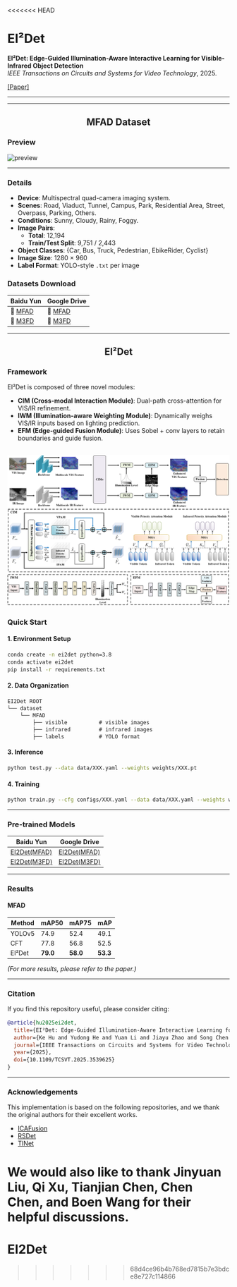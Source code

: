<<<<<<< HEAD
# EI²Det

<!-- **Ke Hu, Yudong He, Yuan Li, Jiayu Zhao, Song Chen, Yi Kang**   -->
**EI²Det: Edge-Guided Illumination-Aware Interactive Learning for Visible-Infrared Object Detection**  
*IEEE Transactions on Circuits and Systems for Video Technology*, 2025.

[[Paper]](https://ieeexplore.ieee.org/document/10877920)



---



---
<h2><p align="center">MFAD Dataset</p></h2>

### Preview

![preview](images/Dataset_example.png)
<!-- ![mainphoto](images/mainphoto.png) -->

---

### Details

- **Device**: Multispectral quad-camera imaging system.  
- **Scenes**: Road, Viaduct, Tunnel, Campus, Park, Residential Area, Street, Overpass, Parking, Others.  
- **Conditions**: Sunny, Cloudy, Rainy, Foggy.  
- **Image Pairs**:  
  - **Total**: 12,194  
  - **Train/Test Split**: 9,751 / 2,443  
- **Object Classes**: {Car, Bus, Truck, Pedestrian, EbikeRider, Cyclist}   
- **Image Size**: 1280 × 960
- **Label Format**: YOLO-style `.txt` per image  

### Datasets Download
| Baidu Yun         | Google Drive                          |
|---------------|-----------------------------------------|
|📂 [MFAD](https://pan.baidu.com/s/1jAawwnsavnwyt5dIBswdgw?pwd=t4c6)       | 📂 [MFAD](https://drive.google.com/file/d/1bnNZyY7BHdCeSfH2LSjyvG9ikZzsi8qK/view?usp=sharing) |
|📂 [M3FD](https://pan.baidu.com/s/1I-PjXnZ7LtDbjDWwJGORTA?pwd=hv8c)|📂 [M3FD](https://drive.google.com/file/d/1lTCcBvbJYI8Iz0h-Qxpk-vLQXxVltOlC/view?usp=drive_link)|

---

<h2><p align="center"> EI²Det </p></h2>

### Framework

EI²Det is composed of three novel modules:

- **CIM (Cross-modal Interaction Module)**: Dual-path cross-attention for VIS/IR refinement.  
- **IWM (Illumination-aware Weighting Module)**: Dynamically weighs VIS/IR inputs based on lighting prediction.  
- **EFM (Edge-guided Fusion Module)**: Uses Sobel + conv layers to retain boundaries and guide fusion.  

![farmwork](images/Model_Framework.png)
---

### Quick Start

#### 1. Environment Setup

```bash
conda create -n ei2det python=3.8
conda activate ei2det
pip install -r requirements.txt
```

#### 2. Data Organization

```
EI2Det ROOT
└── dataset
    └── MFAD
        ├── visible          # visible images
        ├── infrared         # infrared images
        ├── labels           # YOLO format
```

#### 3. Inference

```bash
python test.py --data data/XXX.yaml --weights weights/XXX.pt
```

#### 4. Training

```bash
python train.py --cfg configs/XXX.yaml --data data/XXX.yaml --weights weights/XXX.pt
```

---

### Pre-trained Models

| Baidu Yun         |  Google Drive |               
|---------------|---------------|
| [EI2Det(MFAD)](https://pan.baidu.com/s/1N1waN8SsK588jG8gqpxE1Q?pwd=wvaq)        |[EI2Det(MFAD)](https://drive.google.com/file/d/1SjSCMV2jnIaoh0layOmpWCatp9FESO-p/view?usp=sharing) |
|[EI2Det(M3FD)](https://pan.baidu.com/s/1DrlVvaUPQdOflrcFiDP1pw?pwd=u3gy)| [EI2Det(M3FD)](https://drive.google.com/file/d/1CXftHq4rMvECgc09KNd_dEPniz2x299B/view?usp=sharing) |


---

### Results

#### MFAD

| Method   | mAP50 | mAP75 | mAP   |
|----------|-------|-------|-------|
| YOLOv5   | 74.9  | 52.4  | 49.1  |
| CFT      | 77.8  | 56.8  | 52.5  |
| EI²Det   | **79.0** | **58.0** | **53.3** |

*(For more results, please refer to the paper.)*

---

### Citation

If you find this repository useful, please consider citing:

```bibtex
@article{hu2025ei2det,
  title={EI²Det: Edge-Guided Illumination-Aware Interactive Learning for Visible-Infrared Object Detection},
  author={Ke Hu and Yudong He and Yuan Li and Jiayu Zhao and Song Chen and Yi Kang},
  journal={IEEE Transactions on Circuits and Systems for Video Technology},
  year={2025},
  doi={10.1109/TCSVT.2025.3539625}
}
```

---
### Acknowledgements
This implementation is based on the following repositories, and we thank the original authors for their excellent works.
- [ICAFusion](https://github.com/chanchanchan97/ICAFusion)
- [RSDet](https://github.com/Zhao-Tian-yi/RSDet)
- [TINet](https://github.com/NNNNerd/Triple-I-Net-TINet)

We would also like to thank Jinyuan Liu, Qi Xu, Tianjian Chen, Chen Chen, and Boen Wang for their helpful discussions.
=======
# EI2Det
>>>>>>> 68d4ce96b4b768ed7815b7e3bdce8e727c114866
